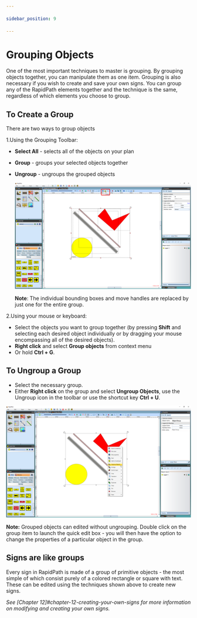 ```yaml
---

sidebar_position: 9

---
```

# Grouping Objects

One of the most important techniques to master is grouping. By grouping objects together, you can manipulate them as one item. Grouping is also necessary if you wish to create and save your own signs. You can group any of the RapidPath elements together and the technique is the same, regardless of which elements you choose to group.

## To Create a Group

There are two ways to group objects

 1.Using the Grouping Toolbar:

- **Select All** - selects all of the objects on your plan
- **Group** - groups your selected objects together
- **Ungroup** - ungroups the grouped objects

    ![Grouping_Objects_using_the_Toolbar](./assets/Grouping_Objects_using_the_Toolbar.png)

    **Note**: The individual bounding boxes and move handles are replaced by just one for the entire group.

2.Using your mouse or keyboard:

- Select the objects you want to group together (by pressing **Shift** and selecting each desired object individually or by dragging your mouse encompassing all of the desired objects).
- **Right click** and select **Group objects** from context menu
- Or hold **Ctrl + G**.

## To Ungroup a Group

- Select the necessary group.
- Either **Right click** on the group and select **Ungroup Objects**, use the Ungroup icon in the toolbar or use the shortcut key **Ctrl + U**.

![Ungroup_Objects_by_Right_Click](./assets/Ungroup_Objects_by_Right_Click.png)

**Note:** Grouped objects can edited without ungrouping. Double click on the group item to launch the quick edit box - you will then have the option to change the properties of a particular object in the group.

## Signs are like groups

Every sign in RapidPath is made of a group of primitive objects - the most simple of which consist purely of a colored rectangle or square with text. These can be edited using the techniques shown above to create new signs.

*See [Chapter 12]#chapter-12-creating-your-own-signs for more information on modifying and creating your own signs.*
